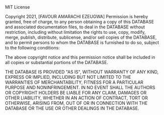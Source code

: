 MIT License

Copyright 2021, [FAVOUR AMARACHI EZEUGWA]
Permission is hereby granted, free of charge, to any person obtaining a copy of this DATABASE and associated documentation files, to deal in the DATABASE without restriction, including without limitation the rights to use, copy, modify, merge, publish, distribute, sublicense, and/or sell copies of the DATABASE, and to permit persons to whom the DATABASE is furnished to do so, subject to the following conditions:

The above copyright notice and this permission notice shall be included in all copies or substantial portions of the DATABASE.

THE DATABASE IS PROVIDED "AS IS", WITHOUT WARRANTY OF ANY KIND, EXPRESS OR IMPLIED, INCLUDING BUT NOT LIMITED TO THE WARRANTIES OF MERCHANTABILITY, FITNESS FOR A PARTICULAR PURPOSE AND NONINFRINGEMENT. IN NO EVENT SHALL THE AUTHORS OR COPYRIGHT HOLDERS BE LIABLE FOR ANY CLAIM, DAMAGES OR OTHER LIABILITY, WHETHER IN AN ACTION OF CONTRACT, TORT OR OTHERWISE, ARISING FROM, OUT OF OR IN CONNECTION WITH THE DATABASE OR THE USE OR OTHER DEALINGS IN THE DATABASE.

